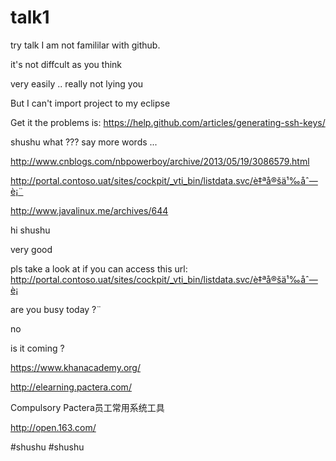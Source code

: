 # talk1

try talk
I am not famililar with github.


it's not diffcult as you think

very easily .. really  not lying you 

But I can't import project to my eclipse

Get it
the problems is:
https://help.github.com/articles/generating-ssh-keys/

shushu
what ??? say more words ...  

http://www.cnblogs.com/nbpowerboy/archive/2013/05/19/3086579.html

http://portal.contoso.uat/sites/cockpit/_vti_bin/listdata.svc/è‡ªå®šä¹‰åˆ—è¡¨

http://www.javalinux.me/archives/644

 hi shushu
 
 very good
 
 
 pls take a look at if you can access this url:  http://portal.contoso.uat/sites/cockpit/_vti_bin/listdata.svc/è‡ªå®šä¹‰åˆ—è¡
 
 are you busy  today ?¨
 
 no
 
 is  it coming ?
 
 https://www.khanacademy.org/
 
 
 http://elearning.pactera.com/
 
 Compulsory Pactera员工常用系统工具
 
 http://open.163.com/




#shushu
#shushu
